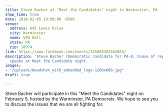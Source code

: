 ```yaml
---
title: Steve Bacher at "Meet the Candidates" night in Warminster, PA
show_time: true
date: 2018-02-05 19:00:00 -0500
venue:
  address: 645 Lewis Drive
  city: Warminster
  name: VFW Hall
  state: PA
  zip: 18974
link: https://www.facebook.com/events/345868382562683/
description: 'Steve Bacher (Democratic candidate for PA-8, house of representatives)
  speaks at Meet the Candidate night. '
images:
- "/uploads/Headshot_with_embedded_logo-1200x600.jpg"
draft: true

---
```

Steve Bacher will participate in this "Meet the Candidates" night on February 5, hosted by the Warminster, PA Democrats. We hope to see you to discuss the issues that we are all fighting for. 